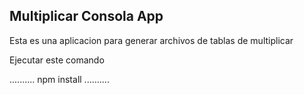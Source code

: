 ## Multiplicar Consola App

Esta es una aplicacion para generar archivos de tablas de multiplicar

Ejecutar este comando

..........
npm install
..........